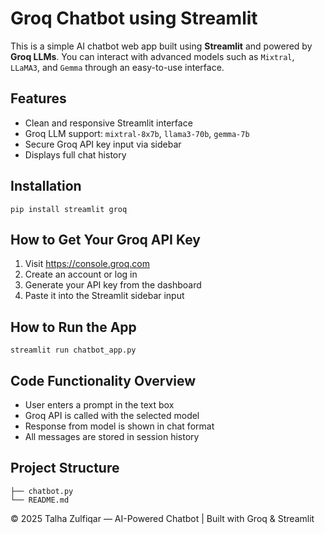 <!DOCTYPE html>
<html lang="en">
<head>
    <meta charset="UTF-8">
</head>
<body>

<h1>Groq Chatbot using Streamlit</h1>

<p>
This is a simple AI chatbot web app built using <strong>Streamlit</strong> and powered by <strong>Groq LLMs</strong>. 
You can interact with advanced models such as <code>Mixtral</code>, <code>LLaMA3</code>, and <code>Gemma</code> through an easy-to-use interface.
</p>

<h2>Features</h2>
<ul>
    <li>Clean and responsive Streamlit interface</li>
    <li>Groq LLM support: <code>mixtral-8x7b</code>, <code>llama3-70b</code>, <code>gemma-7b</code></li>
    <li>Secure Groq API key input via sidebar</li>
    <li>Displays full chat history</li>
</ul>

<h2>Installation</h2>
<pre><code>pip install streamlit groq</code></pre>

<h2>How to Get Your Groq API Key</h2>
<ol>
    <li>Visit <a href="https://console.groq.com" target="_blank">https://console.groq.com</a></li>
    <li>Create an account or log in</li>
    <li>Generate your API key from the dashboard</li>
    <li>Paste it into the Streamlit sidebar input</li>
</ol>

<h2>How to Run the App</h2>
<pre><code>streamlit run chatbot_app.py</code></pre>

<h2>Code Functionality Overview</h2>
<ul>
    <li>User enters a prompt in the text box</li>
    <li>Groq API is called with the selected model</li>
    <li>Response from model is shown in chat format</li>
    <li>All messages are stored in session history</li>
</ul>

<h2>Project Structure</h2>
<pre><code>├── chatbot.py
└── README.md</code></pre>

<footer>
    © 2025 Talha Zulfiqar — AI-Powered Chatbot | Built with Groq & Streamlit
</footer>

</body>
</html>
